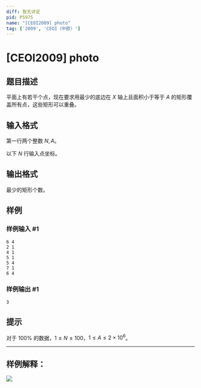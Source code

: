 ```yaml
---
diff: 暂无评定
pid: P5975
name: "[CEOI2009] photo"
tag: ['2009', 'CEOI（中欧）']
---
```

# [CEOI2009] photo
## 题目描述

平面上有若干个点，现在要求用最少的底边在 $X$ 轴上且面积小于等于 $A$ 的矩形覆盖所有点，这些矩形可以重叠。 
## 输入格式

第一行两个整数 $N,A$。 

以下 $N$ 行输入点坐标。
## 输出格式

最少的矩形个数。
## 样例

### 样例输入 #1
```
6 4
2 1 
4 1 
5 1 
5 4 
7 1 
6 4
```
### 样例输出 #1
```
3
```
## 提示

对于 $100\%$ 的数据，$1\le N\le 100$，$1\le A\le 2\times 10^6$。

------

## 样例解释：

![](https://cdn.luogu.com.cn/upload/image_hosting/8p4pjwmq.png)
